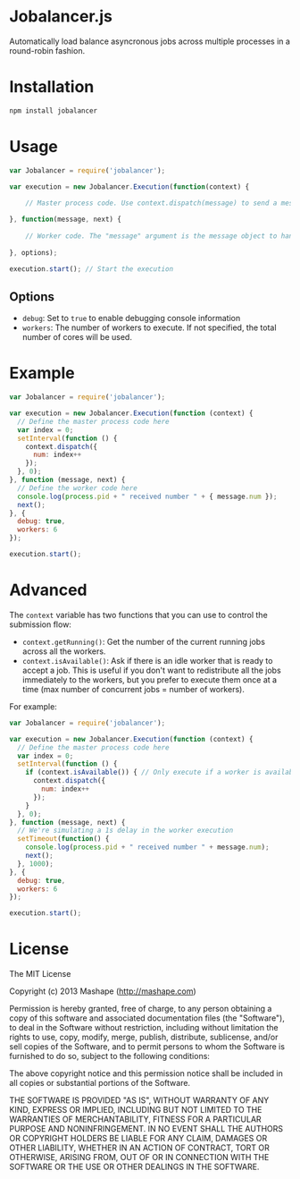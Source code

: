 # Jobalancer.js

Automatically load balance asyncronous jobs across multiple processes in a round-robin fashion.

# Installation

```bash
npm install jobalancer
```

# Usage

```javascript
var Jobalancer = require('jobalancer');

var execution = new Jobalancer.Execution(function(context) {
	
	// Master process code. Use context.dispatch(message) to send a message to a worker.

}, function(message, next) {
	
	// Worker code. The "message" argument is the message object to handle. Call next() when the operation has been completed.
	
}, options);

execution.start(); // Start the execution
```

## Options

* `debug`: Set to `true` to enable debugging console information
* `workers`: The number of workers to execute. If not specified, the total number of cores will be used.

# Example

```javascript
var Jobalancer = require('jobalancer');

var execution = new Jobalancer.Execution(function (context) {
  // Define the master process code here
  var index = 0;
  setInterval(function () {
    context.dispatch({
      num: index++
    });
  }, 0);
}, function (message, next) {
  // Define the worker code here
  console.log(process.pid + " received number " + { message.num });
  next();
}, {
  debug: true, 
  workers: 6
});

execution.start();
```

# Advanced

The `context` variable has two functions that you can use to control the submission flow:

* `context.getRunning()`: Get the number of the current running jobs across all the workers.
* `context.isAvailable()`: Ask if there is an idle worker that is ready to accept a job. This is useful if you don't want to redistribute all the jobs immediately to the workers, but you prefer to execute them once at a time (max number of concurrent jobs = number of workers).

For example:

```javascript
var Jobalancer = require('jobalancer');

var execution = new Jobalancer.Execution(function (context) {
  // Define the master process code here
  var index = 0;
  setInterval(function () {
	if (context.isAvailable()) { // Only execute if a worker is available
      context.dispatch({
        num: index++
      });
    }
  }, 0);
}, function (message, next) {
  // We're simulating a 1s delay in the worker execution
  setTimeout(function() {
    console.log(process.pid + " received number " + message.num);
    next();
  }, 1000);
}, {
  debug: true, 
  workers: 6
});

execution.start();
```

# License

The MIT License

Copyright (c) 2013 Mashape (http://mashape.com)

Permission is hereby granted, free of charge, to any person obtaining
a copy of this software and associated documentation files (the
"Software"), to deal in the Software without restriction, including
without limitation the rights to use, copy, modify, merge, publish,
distribute, sublicense, and/or sell copies of the Software, and to
permit persons to whom the Software is furnished to do so, subject to
the following conditions:

The above copyright notice and this permission notice shall be
included in all copies or substantial portions of the Software.

THE SOFTWARE IS PROVIDED "AS IS", WITHOUT WARRANTY OF ANY KIND,
EXPRESS OR IMPLIED, INCLUDING BUT NOT LIMITED TO THE WARRANTIES OF
MERCHANTABILITY, FITNESS FOR A PARTICULAR PURPOSE AND
NONINFRINGEMENT. IN NO EVENT SHALL THE AUTHORS OR COPYRIGHT HOLDERS BE
LIABLE FOR ANY CLAIM, DAMAGES OR OTHER LIABILITY, WHETHER IN AN ACTION
OF CONTRACT, TORT OR OTHERWISE, ARISING FROM, OUT OF OR IN CONNECTION
WITH THE SOFTWARE OR THE USE OR OTHER DEALINGS IN THE SOFTWARE.
